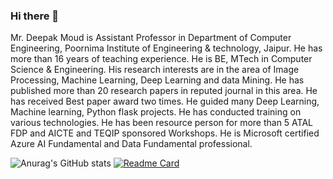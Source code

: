 ### Hi there 👋
Mr. Deepak Moud is Assistant Professor in Department of Computer Engineering, Poornima Institute of Engineering & technology, Jaipur. He has more than 16 years of teaching experience. He is BE, MTech in Computer Science & Engineering. His research interests are in the area of Image Processing, Machine Learning, Deep Learning and data Mining. He has published more than 20 research papers in reputed journal in this area. He has received Best paper award two times. He guided many Deep Learning, Machine learning, Python flask projects. He has conducted training on various technologies. He has been resource person for more than 5 ATAL FDP and AICTE and TEQIP sponsored Workshops. He is Microsoft certified Azure AI Fundamental and Data Fundamental professional.

![Anurag's GitHub stats](https://github-readme-stats.vercel.app/api?username=deepakmoud&count_private=true)
[![Readme Card](https://github-readme-stats.vercel.app/api/pin/?username=deepakmoud&repo=github-readme-stats)](https://github.com/anuraghazra/github-readme-stats)



